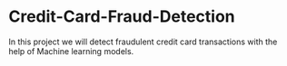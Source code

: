 # Credit-Card-Fraud-Detection
 In this project we will detect fraudulent credit card transactions with the help of Machine learning models.
